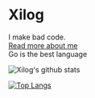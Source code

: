 <!-- <img src="https://xilog.xyz/img/logo-small.jpg" width="100" height="100"> -->

# Xilog

I make bad code.  
[Read more about me](https://xilog.xyz)  
Go is the best language

![Xilog's github stats](https://github-readme-stats.vercel.app/api?username=XilogOfficial&show_icons=true&title_color=fff&text_color=fff&icon_color=fff&bg_color=0,1ec1c7,4e44b0)

[![Top Langs](https://github-readme-stats.vercel.app/api/top-langs/?username=XilogOfficial&hide=ruby&layout=compact)](https://github.com/anuraghazra/github-readme-stats)

<!--
**XilogOfficial/XilogOfficial** is a ✨ _special_ ✨ repository because its `README.md` (this file) appears on your GitHub profile.

Here are some ideas to get you started:

- 🔭 I’m currently working on ...
- 🌱 I’m currently learning ...
- 👯 I’m looking to collaborate on ...
- 🤔 I’m looking for help with ...
- 💬 Ask me about ...
- 📫 How to reach me: ...
- 😄 Pronouns: ...
- ⚡ Fun fact: ...
-->
